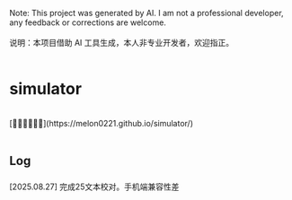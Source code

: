 Note: This project was generated by AI. I am not a professional developer, any feedback or corrections are welcome. <br /><br />
说明：本项目借助 AI 工具生成，本人非专业开发者，欢迎指正。<br /><br />

# simulator
<br />
[🚌🚌🚌🚌🚌🚌](https://melon0221.github.io/simulator/)
<br /><br />

## Log <br />
### 
[2025.08.27] 完成25文本校对。手机端兼容性差
